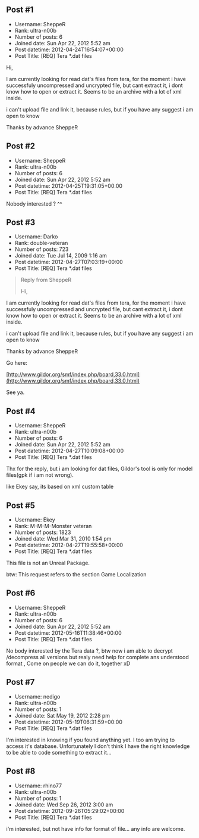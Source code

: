 ## Post #1
- Username: SheppeR
- Rank: ultra-n00b
- Number of posts: 6
- Joined date: Sun Apr 22, 2012 5:52 am
- Post datetime: 2012-04-24T16:54:07+00:00
- Post Title: [REQ] Tera *.dat files

Hi,

I am currently looking for read dat's files from tera, for the moment i have successfuly 
uncompressed and uncrypted file, but cant extract it, i dont know how to open or extract it.
Seems to be an archive with a lot of xml inside.

i can't upload file and link it, because rules, but if you have any suggest i am open to know

Thanks by advance
SheppeR
## Post #2
- Username: SheppeR
- Rank: ultra-n00b
- Number of posts: 6
- Joined date: Sun Apr 22, 2012 5:52 am
- Post datetime: 2012-04-25T19:31:05+00:00
- Post Title: [REQ] Tera *.dat files

Nobody interested ? ^^
## Post #3
- Username: Darko
- Rank: double-veteran
- Number of posts: 723
- Joined date: Tue Jul 14, 2009 1:16 am
- Post datetime: 2012-04-27T07:03:19+00:00
- Post Title: [REQ] Tera *.dat files

> Reply from SheppeR
>
> Hi,

I am currently looking for read dat's files from tera, for the moment i have successfuly 
uncompressed and uncrypted file, but cant extract it, i dont know how to open or extract it.
Seems to be an archive with a lot of xml inside.

i can't upload file and link it, because rules, but if you have any suggest i am open to know

Thanks by advance
SheppeR

Go here:

[http://www.gildor.org/smf/index.php/board,33.0.html](http://www.gildor.org/smf/index.php/board,33.0.html)

See ya.
## Post #4
- Username: SheppeR
- Rank: ultra-n00b
- Number of posts: 6
- Joined date: Sun Apr 22, 2012 5:52 am
- Post datetime: 2012-04-27T10:09:08+00:00
- Post Title: [REQ] Tera *.dat files

Thx for the reply, but i am looking for dat files, Gildor's tool is only for model files(gpk if i am not wrong).

like Ekey say, its based on xml custom table
## Post #5
- Username: Ekey
- Rank: M-M-M-Monster veteran
- Number of posts: 1823
- Joined date: Wed Mar 31, 2010 1:54 pm
- Post datetime: 2012-04-27T19:55:58+00:00
- Post Title: [REQ] Tera *.dat files

This file is not an Unreal Package.

btw: This request refers to the section Game Localization
## Post #6
- Username: SheppeR
- Rank: ultra-n00b
- Number of posts: 6
- Joined date: Sun Apr 22, 2012 5:52 am
- Post datetime: 2012-05-16T11:38:46+00:00
- Post Title: [REQ] Tera *.dat files

No body interested by the Tera data ?, btw now i am able to decrypt /decompress all versions but realy need help for complete ans understood format , Come on people we can do it, together xD
## Post #7
- Username: nedigo
- Rank: ultra-n00b
- Number of posts: 1
- Joined date: Sat May 19, 2012 2:28 pm
- Post datetime: 2012-05-19T06:31:59+00:00
- Post Title: [REQ] Tera *.dat files

I'm interested in knowing if you found anything yet. I too am trying to access it's database. Unfortunately I don't think I have the right knowledge to be able to code something to extract it...
## Post #8
- Username: rhino77
- Rank: ultra-n00b
- Number of posts: 1
- Joined date: Wed Sep 26, 2012 3:00 am
- Post datetime: 2012-09-26T05:29:02+00:00
- Post Title: [REQ] Tera *.dat files

i'm interested, but not have info for format of file... any info are welcome.
